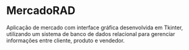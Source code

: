 # MercadoRAD
Aplicação de mercado com interface gráfica desenvolvida em Tkinter, utilizando um sistema de banco de dados relacional para gerenciar informações entre cliente, produto e vendedor.
